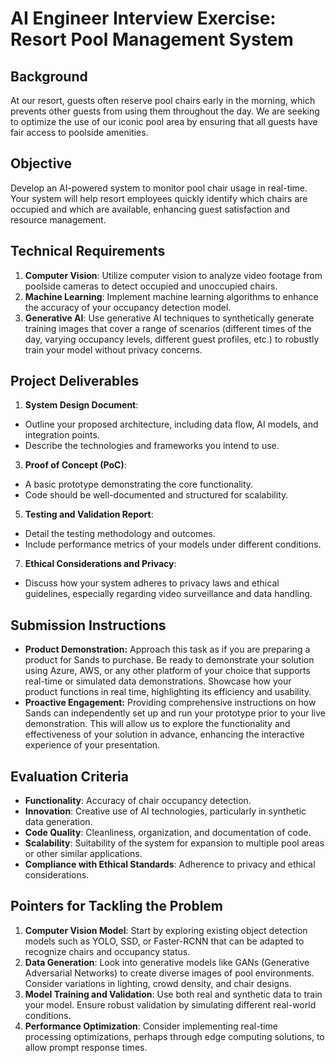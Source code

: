 # AI Engineer Interview Exercise: Resort Pool Management System

## Background

At our resort, guests often reserve pool chairs early in the morning, which prevents other guests from using them throughout the day. We are seeking to optimize the use of our iconic pool area by ensuring that all guests have fair access to poolside amenities.

## Objective

Develop an AI-powered system to monitor pool chair usage in real-time. Your system will help resort employees quickly identify which chairs are occupied and which are available, enhancing guest satisfaction and resource management.

## Technical Requirements

1.  **Computer Vision**: Utilize computer vision to analyze video footage from poolside cameras to detect occupied and unoccupied chairs.
2.  **Machine Learning**: Implement machine learning algorithms to enhance the accuracy of your occupancy detection model.
3.  **Generative AI**: Use generative AI techniques to synthetically generate training images that cover a range of scenarios (different times of the day, varying occupancy levels, different guest profiles, etc.) to robustly train your model without privacy concerns.

## Project Deliverables

1.  **System Design Document**:

-   Outline your proposed architecture, including data flow, AI models, and integration points.
-   Describe the technologies and frameworks you intend to use.

3.  **Proof of Concept (PoC)**:

-   A basic prototype demonstrating the core functionality.
-   Code should be well-documented and structured for scalability.

5.  **Testing and Validation Report**:

-   Detail the testing methodology and outcomes.
-   Include performance metrics of your models under different conditions.

7.  **Ethical Considerations and Privacy**:

-   Discuss how your system adheres to privacy laws and ethical guidelines, especially regarding video surveillance and data handling.

## Submission Instructions

-   **Product Demonstration:** Approach this task as if you are preparing a product for Sands to purchase. Be ready to demonstrate your solution using Azure, AWS, or any other platform of your choice that supports real-time or simulated data demonstrations. Showcase how your product functions in real time, highlighting its efficiency and usability.
-   **Proactive Engagement:** Providing comprehensive instructions on how Sands can independently set up and run your prototype prior to your live demonstration. This will allow us to explore the functionality and effectiveness of your solution in advance, enhancing the interactive experience of your presentation.

## Evaluation Criteria

-   **Functionality**: Accuracy of chair occupancy detection.
-   **Innovation**: Creative use of AI technologies, particularly in synthetic data generation.
-   **Code Quality**: Cleanliness, organization, and documentation of code.
-   **Scalability**: Suitability of the system for expansion to multiple pool areas or other similar applications.
-   **Compliance with Ethical Standards**: Adherence to privacy and ethical considerations.

## Pointers for Tackling the Problem

1.  **Computer Vision Model**: Start by exploring existing object detection models such as YOLO, SSD, or Faster-RCNN that can be adapted to recognize chairs and occupancy status.
2.  **Data Generation**: Look into generative models like GANs (Generative Adversarial Networks) to create diverse images of pool environments. Consider variations in lighting, crowd density, and chair designs.
3.  **Model Training and Validation**: Use both real and synthetic data to train your model. Ensure robust validation by simulating different real-world conditions.
4.  **Performance Optimization**: Consider implementing real-time processing optimizations, perhaps through edge computing solutions, to allow prompt response times.